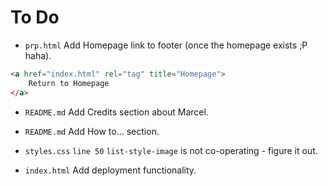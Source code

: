 # To Do

- `prp.html` Add Homepage link to footer (once the homepage exists ;P haha).
```html
<a href="index.html" rel="tag" title="Homepage">
    Return to Homepage
</a>
```

- `README.md` Add Credits section about Marcel.

- `README.md` Add How to... section.

- `styles.css` `line 50` `list-style-image` is not co-operating - figure it out.

- `index.html` Add deployment functionality.